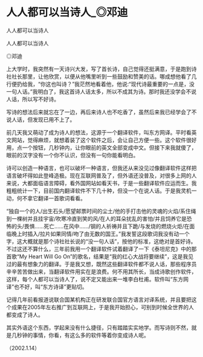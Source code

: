 # 人人都可以当诗人_◎邓迪

人人都可以当诗人

人人都可以当诗人

◎邓迪

上大学时，我突然有一天诗兴大发，写了首长诗，自己觉得还挺满意，于是跑到诗社社长那里，让他欣赏，以便从他嘴里听到一些鼓励和赞美的话。哪成想他看了几行便扔给我，“你这也叫诗？”我茫然地看着他，他说:“现代诗最重要的一点是，没一句人话。”我明白了，我这首诗人话太多，所以不成其为诗。那时我还没学会不说人话，所以写不好诗。

写诗的想法后来就忘在了一边，再后来诗人也不吃香了，虽然后来我已经学会了不说人话，但发现已用不上了。

前几天我又萌动了成为诗人的想法，这源于一个翻译软件，叫东方网译。平时看英文网站，觉得麻烦，就想着装了这个软件之后，会让自己方便一些。这个软件很好用，点一个按钮，几秒钟内，让你眼前的英文全部变成中文。但接下来我就傻了，眼前的汉字没有一个你不认识，但没有一句你能看明白。

诗可以创造一种语言，也可以破坏一种语言，但我还从来没见过像翻译软件这样把语言破坏得如此登峰造极。现在互联网普及了，但外语还没普及，对很多上网的人来说，大都面临语言障碍，看外国网站如看天书，于是一些翻译软件应运而生。我粗粗统计一下，目前国内翻译软件不下几十种，但没一个在说人话。于是我灵机一动，何不拿它翻译一首歌词看看。

“独自一个的人/出生石头/愿望邮票时间的尘土/他的手打击他的灵魂的火焰/系住绳到一棵树并且挂宇宙/吹寒冷直到笑的风/在人的耳朵扰乱的害怕/并且饲养它是恐怖的头/畏惧……死亡……在风中……/钢的人祈祷并且下跪/与发烧的燃烧火炬/在面临晚上时插入/拉片如果同情/吻了由无数的国王。”我发誓这段歌词我没有动一个字，这大概就是那个诗社社长说的“没一句人话”，按他的标准，这绝对是首好诗。不过这还不算什么，三年前我用一个翻译软件试着翻译了一下《泰坦尼克》中的那首歌“My Heart Will Go On”的歌名，结果是“我的红心大战将要继续”，这是我见过的最有想象力的翻译。于是我又想，既然这些翻译软件都不说人话，那些程序员辛辛苦苦做出来，当翻译软件用实在是浪费。何不用其所长，当成诗歌创作软件，这样，每个人都可以当诗人了，说不定又能出来一堆李白杜甫。软件叫“东方网译”也不好，叫“东方诗译”更贴切。

记得几年前看报道说联合国某机构正在研发联合国官方语言对译系统，并且要把这个成果在2005年左右推广到互联网上，于是我开始担心，可别到时候全世界的人都变成了诗人。

其实外语这个东西，学起来没有什么捷径，只有踏踏实实地学。而写诗则不然，就是几秒钟的事情，你看，有这么多的软件等着你变成诗人呢。

（2002.1.14）